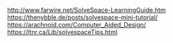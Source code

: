 http://www.farwire.net/SolveSpace-LearningGuide.htm
https://thenybble.de/posts/solvespace-mini-tutorial/
https://arachnoid.com/Computer_Aided_Design/
https://ltnr.ca/Lib/solvespaceTips.html
